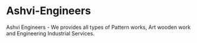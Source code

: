 # Ashvi-Engineers
Ashvi Engineers - We provides all types of Pattern works, Art wooden work and Engineering Industrial Services.
